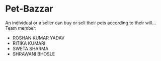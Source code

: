 # Pet-Bazzar
An individual or a seller can buy or sell their pets according to their will...
<br>
Team member:
* ROSHAN KUMAR YADAV
* RITIKA KUMARI
* SWETA SHARMA
* SHRAWANI BHOSLE
